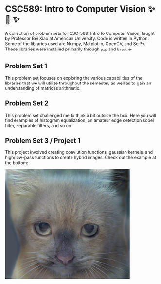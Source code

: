 # CSC589: Intro to Computer Vision  :sparkles: :eyes: :sparkles:
A collection of problem sets for CSC-589: Intro to Computer Vision, taught by Professor Bei Xiao at
American University. Code is written in Python. Some of the libraries used are Numpy, Matplotlib,
OpenCV, and SciPy. These libraries were installed primarily through ```pip``` and ```brew```. :coffee:

## Problem Set 1
This problem set focuses on exploring the various capabilities of the libraries that we will utilize throughout
the semester, as well as to gain an understanding of matrices arithmetic.

## Problem Set 2
This problem set challenged me to think a bit outside the box. Here you will find examples of histogram
equalization, an amateur edge detection sobel filter, separable filters, and so on.

## Problem Set 3 / Project 1
This project involved creating convlution functions, gaussian kernels, and high/low-pass functions
to create hybrid images. Check out the example at the bottom: 

![Hybrid image of cat and dog](/yan_shi_ps3/images/output/hybrid_image_catto_doggo_v2_color.png)
